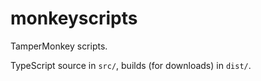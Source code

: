 # monkeyscripts

TamperMonkey scripts.

TypeScript source in `src/`, builds (for downloads) in `dist/`.
